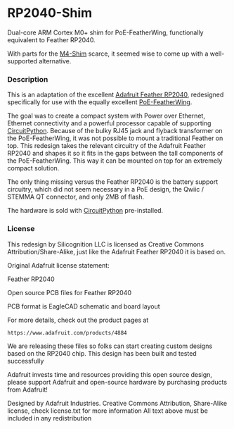 # RP2040-Shim
Dual-core ARM Cortex M0+ shim for PoE-FeatherWing, functionally equivalent to Feather RP2040.

With parts for the [M4-Shim](https://www.tindie.com/products/silicognition/m4-shim/) scarce, it seemed wise to come up with a well-supported alternative.

### Description

This is an adaptation of the excellent
[Adafruit Feather RP2040](https://github.com/adafruit/Adafruit-Feather-RP2040-PCB),
redesigned specifically for use with the equally excellent
[PoE-FeatherWing](https://hackaday.io/project/168356-poe-featherwing).

The goal was to create a compact system with Power over Ethernet, Ethernet connectivity and
a powerful processor capable of supporting [CircuitPython](https://circuitpython.org/).
Because of the bulky RJ45 jack and flyback transformer on the PoE-FeatherWing, it was not
possible to mount a traditional Feather on top.  This redesign takes the relevant circuitry
of the Adafruit Feather RP2040 and shapes it so it fits in the gaps between the
tall components of the PoE-FeatherWing.  This way it can be mounted on top for an extremely
compact solution.

The only thing missing versus the Feather RP2040 is the battery support circuitry,
which did not seem necessary in a PoE design, the Qwiic / STEMMA QT connector, and only 2MB of flash.

The hardware is sold with [CircuitPython](https://github.com/adafruit/circuitpython) pre-installed.

### License

This redesign by Silicognition LLC is licensed as Creative Commons Attribution/Share-Alike,
just like the Adafruit Feather RP2040 it is based on.

Original Adafruit license statement:

Feather RP2040

Open source PCB files for Feather RP2040

PCB format is EagleCAD schematic and board layout

For more details, check out the product pages at

    https://www.adafruit.com/products/4884

We are releasing these files so folks can start creating custom designs based on the RP2040 chip. This design has been built and tested successfully

Adafruit invests time and resources providing this open source design, please support Adafruit and open-source hardware by purchasing products from Adafruit!

Designed by Adafruit Industries.
Creative Commons Attribution, Share-Alike license, check license.txt for more information All text above must be included in any redistribution